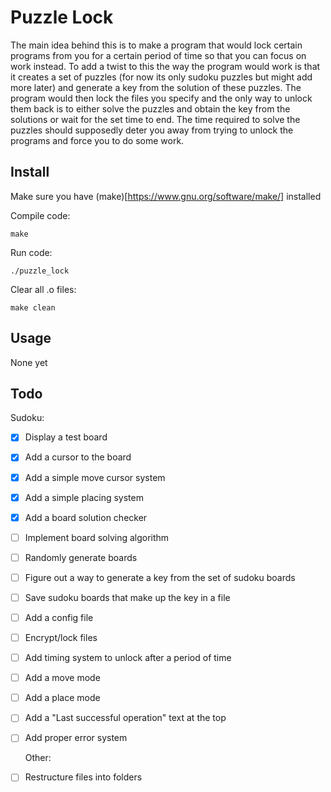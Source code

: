 # Puzzle Lock
The main idea behind this is to make a program that would lock certain programs from you for a certain period of time so that you can focus on work instead. To add a twist to this the way the program would work is that it creates a set of puzzles (for now its only sudoku puzzles but might add more later) and generate a key from the solution of these puzzles. The program would then lock the files you specify and the only way to unlock them back is to either solve the puzzles and obtain the key from the solutions or wait for the set time to end. The time required to solve the puzzles should supposedly deter you away from trying to unlock the programs and force you to do some work.

## Install

Make sure you have (make)[https://www.gnu.org/software/make/] installed

Compile code:
```
make
```

Run code:
```
./puzzle_lock
```

Clear all .o files:
```
make clean
```

## Usage
None yet

## Todo
Sudoku:
- [x] Display a test board 
- [x] Add a cursor to the board
- [x] Add a simple move cursor system
- [x] Add a simple placing system
- [x] Add a board solution checker
- [ ] Implement board solving algorithm
- [ ] Randomly generate boards
- [ ] Figure out a way to generate a key from the set of sudoku boards
- [ ] Save sudoku boards that make up the key in a file
- [ ] Add a config file
- [ ] Encrypt/lock files
- [ ] Add timing system to unlock after a period of time
- [ ] Add a move mode
- [ ] Add a place mode
- [ ] Add a "Last successful operation" text at the top
- [ ] Add proper error system

	Other:
- [ ] Restructure files into folders
